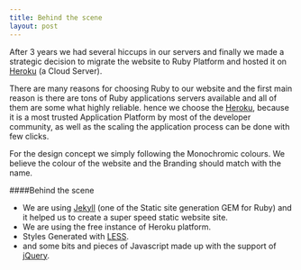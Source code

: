 ```yaml
---
title: Behind the scene
layout: post
---
```

After 3 years we had several hiccups in our servers and finally we made a strategic decision to migrate the website to Ruby Platform and hosted it on <a href="http://www.heroku.com/" target="_blank">Heroku</a> (a Cloud Server).


There are many reasons for choosing Ruby to our website and the first main reason is there are tons of Ruby applications servers available and all of them are some what highly reliable. hence we choose the <a href="http://www.heroku.com/" target="_blank">Heroku</a>, because it is a most trusted Application Platform by most of the developer community, as well as the scaling the application process can be done with few clicks.

For the design concept we simply following the Monochromic colours. We believe the colour of the website and the Branding should match with the name. 

####Behind the scene

* We are using <a href="http://jekyllrb.com/" target="_blank">Jekyll</a> (one of the Static site generation GEM for Ruby) and it helped us to create a super speed static website site.
* We are using the free instance of Heroku platform.
* Styles Generated with <a href="http://lesscss.org/" target="_blank">LESS</a>.
* and some bits and pieces of Javascript made up with the support of <a href="http://jquery.com/" target="_blank">jQuery</a>.
